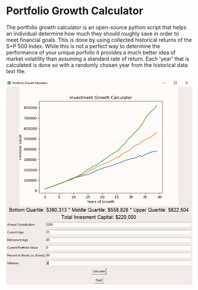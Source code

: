 # Portfolio Growth Calculator
The portfolio growth calculator is an open-source python script that helps an individual determine how much they 
should roughly save in order to meet financial goals. This is done by using collected historical returns of the
S+P 500 Index. While this is not a perfect way to determine the performance of your unique porfolio it provides
a much better idea of market volatility than assuming a standard rate of return. Each 'year' that is calculated
is done so with a randomly chosen year from the historical data text file. 

![Use Case Example](/images/portfolio_example.jpg?raw=true "Portfolio Example: ")
